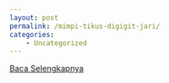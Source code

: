 ```yaml
---
layout: post
permalink: /mimpi-tikus-digigit-jari/
categories:
    - Uncategorized
---
```


[Baca Selengkapnya](/01)